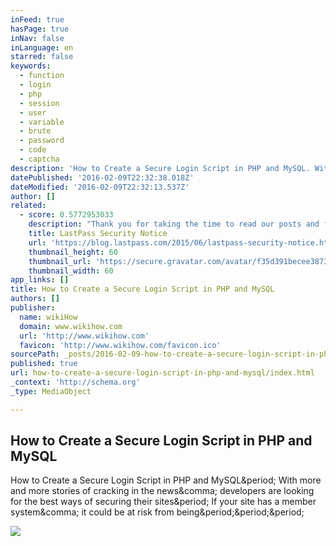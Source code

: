 ```yaml
---
inFeed: true
hasPage: true
inNav: false
inLanguage: en
starred: false
keywords:
  - function
  - login
  - php
  - session
  - user
  - variable
  - brute
  - password
  - code
  - captcha
description: 'How to Create a Secure Login Script in PHP and MySQL. With more and more stories of cracking in the news, developers are looking for the best ways of securing their sites. If your site has a member system, it could be at risk from being...'
datePublished: '2016-02-09T22:32:38.018Z'
dateModified: '2016-02-09T22:32:13.537Z'
author: []
related:
  - score: 0.5772953033
    description: "Thank you for taking the time to read our posts and follow our recommended actions after the recent events. Behind-the-scenes, our response has been ongoing. As we mentioned before, we've engaged security experts and firms to help us, and we're working with the authorities to take the appropriate actions."
    title: LastPass Security Notice
    url: 'https://blog.lastpass.com/2015/06/lastpass-security-notice.html/'
    thumbnail_height: 60
    thumbnail_url: 'https://secure.gravatar.com/avatar/f35d391becee38736b67d4423885cea7?s=60&d=mm&r=pg'
    thumbnail_width: 60
app_links: []
title: How to Create a Secure Login Script in PHP and MySQL
authors: []
publisher:
  name: wikiHow
  domain: www.wikihow.com
  url: 'http://www.wikihow.com'
  favicon: 'http://www.wikihow.com/favicon.ico'
sourcePath: _posts/2016-02-09-how-to-create-a-secure-login-script-in-php-and-mysql.md
published: true
url: how-to-create-a-secure-login-script-in-php-and-mysql/index.html
_context: 'http://schema.org'
_type: MediaObject

---
```

<article style=""><h1>How to Create a Secure Login Script in PHP and MySQL</h1><p>How to Create a Secure Login Script in PHP and MySQL&amp;period; With more and more stories of cracking in the news&amp;comma; developers are looking for the best ways of securing their sites&amp;period; If your site has a member system&amp;comma; it could be at risk from being&amp;period;&amp;period;&amp;period;</p><img src="http://www.wikihow.com/images/d/dc/Category_computers.jpg" /></article>